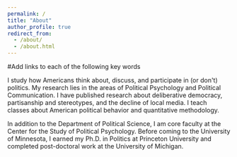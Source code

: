 ```yaml
---
permalink: /
title: "About"
author_profile: true
redirect_from: 
  - /about/
  - /about.html
---
```


#Add links to each of the following key words

I study how Americans think about, discuss, and participate in (or don't) politics. My research lies in the areas of Political Psychology and Political Communication. I have published research about deliberative democracy, partisanship and stereotypes, and the decline of local media. I teach classes about American political behavior and quantitative methodology. 

In addition to the Department of Political Science, I am core faculty at the Center for the Study of Political Psychology. Before coming to the University of Minnesota, I earned my Ph.D. in Politics at Princeton University and completed post-doctoral work at the University of Michigan.
